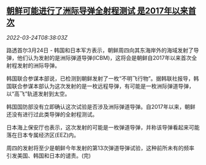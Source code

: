 <!--1648112462000-->
[朝鲜可能进行了洲际导弹全射程测试 是2017年以来首次](https://cn.reuters.com/article/icbm-north-korea-test-0324-thur-idCNKCS2LL0RM)
------

<div><i>2022-03-24T08:38:03Z</i></div><p>路透首尔3月24日 - 韩国和日本军方表示，朝鲜周四向其东海岸外的海域发射了导弹，他们认为发射的是洲际弹道导弹(ICBM)，这将会是朝鲜自2017年以来首次全射程发射的洲际导弹。</p><p>韩国联合参谋本部说，已检测到朝鲜发射了一枚“不明飞行物”。据韩联社报导，韩国联合参谋本部认为这次发射的是一枚远程导弹，有可能是一枚洲际弹道导弹，以“高飞”轨道发射到太空。</p><p>韩国国防部没有立即确认这次试验是否涉及洲际弹道导弹。自2017年以来，朝鲜还没有进行过此类导弹的全射程测试。</p><p>日本海上保安厅也表示，这次发射的可能是一枚弹道导弹，并称该导弹看起来可能落在日本专属经济区(EEZ)内。</p><p>周四的发射将至少是朝鲜今年发射的第13次弹道导弹试验，这种前所未有的频率引发美国、韩国和日本的谴责。(完)</p>
